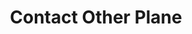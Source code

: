 ---
title: "Contact Other Plane"

spell:
  schools:
    - name:        "Divination"
      subschools:  []
      descriptors: []
  classes:
    - name:  "Sorcerer/Wizard"
      abbr:  "Sor/Wiz"
      level: 5
  components:         [V]
  castingTime:        "10 minutes"
  range:              "Personal"
  target:             "You"
  duration:           "Concentration"
  description:        |
    You send your mind to another plane of existence (an Elemental Plane or some plane farther removed) in order to receive advice and information from powers there. (See the accompanying table for possible consequences and results of the attempt.) The powers reply in a language you understand, but they resent such contact and give only brief answers to your questions. (All questions are answered with "yes," "no," "maybe," "never," "irrelevant," or some other one-word answer.)

    You must concentrate on maintaining the spell (a standard action) in order to ask questions at the rate of one per round. A question is answered by the power during the same round. For every two caster levels, you may ask one question.

    Contact with minds far removed from your home plane increases the probability that you will incur a decrease to Intelligence and Charisma, but the chance of the power knowing the answer, as well as the probability of the entity answering correctly, are likewise increased by moving to distant planes.

    Once the Outer Planes are reached, the power of the deity contacted determines the effects. (Random results obtained from the table are subject to the personalities of individual deities.)

    On rare occasions, this divination may be blocked by an act of certain deities or forces.

    d% is rolled for the result shown on the table:

    |---
    | Plane Contacted | Avoid Int/Cha Decrease<sup>1</sup> | True Answer<sup>2</sup> | Don't Know<sup>3</sup> | Lie<sup>4</sup> | Random Answer<sup>5</sup>
    |-|-|-|-|-|-
    | Elemental Plane | DC 7/1 week | 01-34 | 35-62 | 63-83 | 84-100
    | (appropriate) | (DC 7/1 week) | (01-68) | (69-75) | (76-98) | (99-100)
    | Positive/Negative Energy Plane | DC 8/1 week | 01-39 | 40-65 | 66-86 | 87-100
    | Astral Plane | DC 9/1 week | 01-44 | 45-67 | 68-88 | 89-100
    | Outer Plane, demideity | DC 10/2 weeks | 01-49 | 50-70 | 71-91 | 92-100
    | Outer Plane, lesser deity | DC 12/3 weeks | 01-60 | 61-75 | 76-95 | 96-100
    | Outer Plane, intermediate deity | DC 14/4 weeks | 01-73 | 74-81 | 82-98 | 99-100
    | Outer Plane, greater deity | DC 16/5 weeks | 01-88 | 89-90 | 91-99 | 100
    |===
    | <sup>1</sup> You must succeed on an Intelligence check against this DC to avoid a decrease in Intelligence and Charisma. If the check fails, your Intelligence and Charisma scores each fall to 8 for the stated duration, and you become unable to cast arcane spells. If you lose Intelligence and Charisma, the effect strikes as soon as the first question is asked, and no answer is received. (The entries in parentheses are for questions that pertain to the appropriate Elemental Plane.)<br><sup>2</sup> You get a true, one-word answer. Questions that cannot be answered in this way are answered randomly.<br><sup>3</sup> The entity tells you that it doesn't know.<br><sup>4</sup> The entity intentionally lies to you.<br><sup>5</sup> The entity tries to lie but doesn't know the answer, so it makes one up. |<|<|<|<|<
    {: .table .table-bordered .table-hover }
---